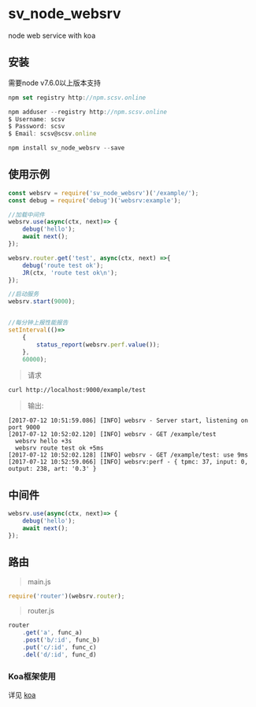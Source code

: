 
# sv_node_websrv
node web service with koa

## 安装

需要node v7.6.0以上版本支持

```javascript
npm set registry http://npm.scsv.online

npm adduser --registry http://npm.scsv.online
$ Username: scsv
$ Password: scsv
$ Email: scsv@scsv.online

npm install sv_node_websrv --save
```

## 使用示例

```javascript
const websrv = require('sv_node_websrv')('/example/');
const debug = require('debug')('websrv:example');

//加载中间件
websrv.use(async(ctx, next)=> {
    debug('hello');
    await next();
});

websrv.router.get('test', async(ctx, next) =>{
    debug('route test ok');
    JR(ctx, 'route test ok\n');
});

//启动服务
websrv.start(9000);


//每分钟上报性能报告
setInterval(()=>
    {
        status_report(websrv.perf.value());
    },
    60000);
```

> 请求

```
curl http://localhost:9000/example/test

```


> 输出:

```
[2017-07-12 10:51:59.086] [INFO] websrv - Server start, listening on port 9000
[2017-07-12 10:52:02.120] [INFO] websrv - GET /example/test
  websrv hello +3s
  websrv route test ok +5ms
[2017-07-12 10:52:02.128] [INFO] websrv - GET /example/test: use 9ms
[2017-07-12 10:52:59.066] [INFO] websrv:perf - { tpmc: 37, input: 0, output: 238, art: '0.3' }
```

## 中间件

```javascript
websrv.use(async(ctx, next)=> {
    debug('hello');
    await next();
});
```

## 路由

> main.js

```javascript
require('router')(websrv.router);
````

> router.js

```javascript
router
    .get('a', func_a)
    .post('b/:id', func_b)
    .put('c/:id', func_c)
    .del('d/:id', func_d)

```

### Koa框架使用
详见 [koa](http://koajs.com/)